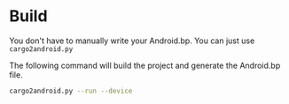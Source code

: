 # Build

You don't have to manually write your Android.bp.
You can just use `cargo2android.py`

The following command will build the project and generate the Android.bp file.

```bash
cargo2android.py --run --device
```
